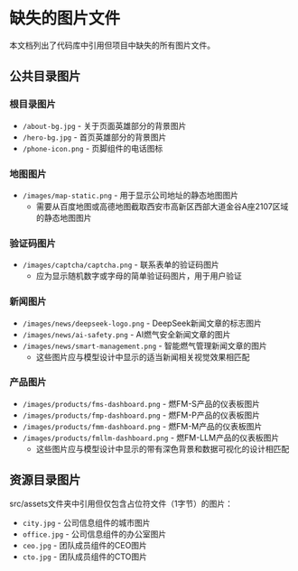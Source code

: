  # 缺失的图片文件

本文档列出了代码库中引用但项目中缺失的所有图片文件。

## 公共目录图片

### 根目录图片
- `/about-bg.jpg` - 关于页面英雄部分的背景图片
- `/hero-bg.jpg` - 首页英雄部分的背景图片
- `/phone-icon.png` - 页脚组件的电话图标


### 地图图片
- `/images/map-static.png` - 用于显示公司地址的静态地图图片
  - 需要从百度地图或高德地图截取西安市高新区西部大道金谷A座2107区域的静态地图图片

### 验证码图片
- `/images/captcha/captcha.png` - 联系表单的验证码图片
  - 应为显示随机数字或字母的简单验证码图片，用于用户验证

### 新闻图片
- `/images/news/deepseek-logo.png` - DeepSeek新闻文章的标志图片
- `/images/news/ai-safety.png` - AI燃气安全新闻文章的图片
- `/images/news/smart-management.png` - 智能燃气管理新闻文章的图片
  - 这些图片应与模型设计中显示的适当新闻相关视觉效果相匹配

### 产品图片
- `/images/products/fms-dashboard.png` - 燃FM-S产品的仪表板图片
- `/images/products/fmp-dashboard.png` - 燃FM-P产品的仪表板图片
- `/images/products/fmm-dashboard.png` - 燃FM-M产品的仪表板图片
- `/images/products/fmllm-dashboard.png` - 燃FM-LLM产品的仪表板图片
  - 这些图片应与模型设计中显示的带有深色背景和数据可视化的设计相匹配

## 资源目录图片
src/assets文件夹中引用但仅包含占位符文件（1字节）的图片：

- `city.jpg` - 公司信息组件的城市图片
- `office.jpg` - 公司信息组件的办公室图片
- `ceo.jpg` - 团队成员组件的CEO图片
- `cto.jpg` - 团队成员组件的CTO图片

